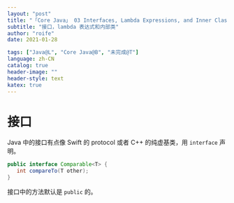 ```yaml
---
layout: "post"
title: "「Core Java」 03 Interfaces, Lambda Expressions, and Inner Classes（Unfinished）"
subtitle: "接口，lambda 表达式和内部类"
author: "roife"
date: 2021-01-28

tags: ["Java@L", "Core Java@B", "未完成@T"]
language: zh-CN
catalog: true
header-image: ""
header-style: text
katex: true
---
```


# 接口

Java 中的接口有点像 Swift 的 protocol 或者 C++ 的纯虚基类，用 `interface` 声明。

```java
public interface Comparable<T> {
   int compareTo(T other);
}
```

接口中的方法默认是 `public` 的。

